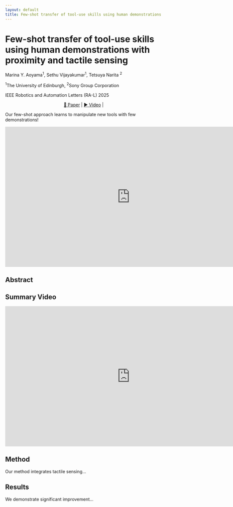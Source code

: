```yaml
---
layout: default
title: Few-shot transfer of tool-use skills using human demonstrations with proximity and tactile sensing
---
```


# Few-shot transfer of tool-use skills using human demonstrations with proximity and tactile sensing

Marina Y. Aoyama<sup>1</sup>, Sethu Vijayakumar<sup>1</sup>, Tetsuya Narita <sup>2</sup>

<sup>1</sup>The University of Edinburgh, <sup>2</sup>Sony Group Corporation 

IEEE Robotics and Automation Letters (RA-L) 2025 

<p align="center">
  <a href="https://ieeexplore.ieee.org/abstract/document/11053701">📄 Paper</a> |
  <a href="[https://youtu.be/yourvideo](https://www.youtube.com/embed/zP4JvHaCWHk?start=11)">▶️ Video</a> |
</p>

Our few-shot approach learns to manipulate new tools with few demonstrations! 

<iframe width="800" height="450" src="https://www.youtube.com/embed/zP4JvHaCWHk?start=11" frameborder="0" allowfullscreen></iframe>

## Abstract 

## Summary Video 

<iframe width="800" height="450" src="https://www.youtube.com/embed/zP4JvHaCWHk?start=11" frameborder="0" allowfullscreen></iframe>

## Method

Our method integrates tactile sensing...

## Results

We demonstrate significant improvement...
